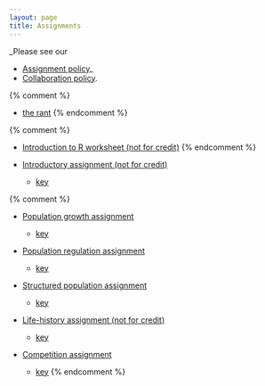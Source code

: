 ```yaml
---
layout: page
title: Assignments
---
```


_Please see our

* [Assignment policy](/assignment_policy.html)_
* [Collaboration policy](Collaboration.html).

{% comment %} 
* [the rant](/rant.html)
{% endcomment %} 

{% comment %} 
* [Introduction to R worksheet (not for credit)](http://lalashan.mcmaster.ca/theobio/3SS/index.php/Introduction_to_R)
{% endcomment %} 

* [Introductory assignment (not for credit)](/materials/intro.asn.pdf)
  * [key](materials/intro.key.pdf)

{% comment %} 
* [Population growth assignment](/materials/pg.asn.pdf)
  * [key](materials/pg.key.pdf)

* [Population regulation assignment](/materials/regulation.asn.pdf)
  * [key](/materials/regulation.key.pdf)

* [Structured population assignment](/materials/structure.asn.pdf)
  * [key](/materials/structure.key.pdf)

* [Life-history assignment (not for credit)](/materials/interaction.asn.pdf)
  * [key](/materials/interaction.key.pdf)

* [Competition assignment](/materials/competition.asn.pdf)
  * [key](/materials/competition.key.pdf)
{% endcomment %} 
